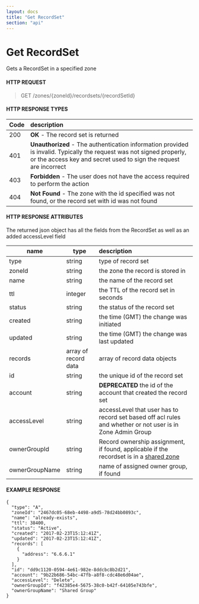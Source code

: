 ```yaml
---
layout: docs
title: "Get RecordSet"
section: "api"
---
```


# Get RecordSet

Gets a RecordSet in a specified zone

#### HTTP REQUEST

> GET /zones/{zoneId}/recordsets/{recordSetId}

#### HTTP RESPONSE TYPES

Code          | description |
 ------------ | :---------- |
200           | **OK** - The record set is returned |
401           | **Unauthorized** - The authentication information provided is invalid.  Typically the request was not signed properly, or the access key and secret used to sign the request are incorrect |
403           | **Forbidden** - The user does not have the access required to perform the action |
404           | **Not Found** -  The zone with the id specified was not found, or the record set with id was not found |

#### HTTP RESPONSE ATTRIBUTES
The returned json object has all the fields from the RecordSet as well as an added accessLevel field

name          | type          | description |
 ------------ | ------------- | :---------- |
type          | string        | type of record set |
zoneId        | string        | the zone the record is stored in |
name          | string        | the name of the record set |
ttl           | integer       | the TTL of the record set in seconds |
status        | string        | the status of the record set |
created       | string        | the time (GMT) the change was initiated |
updated       | string        | the time (GMT) the change was last updated |
records       | array of record data | array of record data objects |
id            | string        | the unique id of the record set |
account       | string        | **DEPRECATED** the id of the account that created the record set |
accessLevel   | string        | accessLevel that user has to record set based off acl rules and whether or not user is in Zone Admin Group |
ownerGroupId  | string        | Record ownership assignment, if found, applicable if the recordset is in a [shared zone](../api/zone-model#shared-zones) |
ownerGroupName   | string        | name of assigned owner group, if found |

#### EXAMPLE RESPONSE

```
{
  "type": "A",
  "zoneId": "2467dc05-68eb-4498-a9d5-78d24bb0893c",
  "name": "already-exists",
  "ttl": 38400,
  "status": "Active",
  "created": "2017-02-23T15:12:41Z",
  "updated": "2017-02-23T15:12:41Z",
  "records": [
    {
      "address": "6.6.6.1"
    }
  ],
  "id": "dd9c1120-0594-4e61-982e-8ddcbc8b2d21",
  "account": "9b22b686-54bc-47fb-a8f8-cdc48e6d04ae",
  "accessLevel": "Delete",
  "ownerGroupId": "f42385e4-5675-38c0-b42f-64105e743bfe",
  "ownerGroupName": "Shared Group"
}
```
